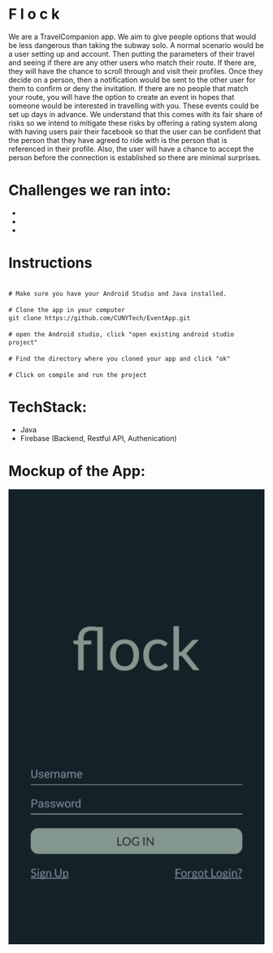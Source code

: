 # F l o c k
We are a TravelCompanion app. We aim to give people options that would be less dangerous than taking the subway solo. A normal scenario would be a user setting up and account. Then putting the parameters of their travel and seeing if there are any other users who match their route. If there are, they will have the chance to scroll through and visit their profiles. Once they decide on a person, then a notification would be sent to the other user for them to confirm or deny the invitation. If there are no people that match your route, you will have the option to create an event in hopes that someone would be interested in travelling with you. These events could be set up days in advance.
We understand that this comes with its fair share of risks so we intend to mitigate these risks by offering a rating system along with having users pair their facebook so that the user can be confident that the person that they have agreed to ride 
with is the person that is referenced in their profile. Also, the user will have a chance to accept the person before the 
connection is established so there are minimal surprises. 

# Challenges we ran into:
*
*
*

# Instructions
```

# Make sure you have your Android Studio and Java installed.

# Clone the app in your computer
git clone https://github.com/CUNYTech/EventApp.git

# open the Android studio, click "open existing android studio project"

# Find the directory where you cloned your app and click "ok"

# Click on compile and run the project

```

# TechStack: 
* Java		
* Firebase (Backend, Restful API, Authenication)

# Mockup of the App:

<img src="mockup.png"> 
